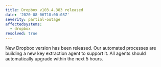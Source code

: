 ```yaml
---
title: Dropbox v103.4.383 released
date: '2020-08-06T18:00:08Z'
severity: partial-outage
affectedsystems:
  - dropbox
resolved: true
---
```

New Dropbox version has been released. Our automated processes are building a new key extraction agent to support it. All agents should automatically upgrade within the next 5 hours.


